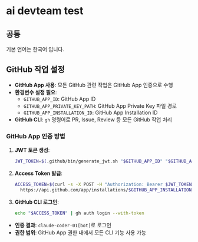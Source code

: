 # ai devteam test

## 공통

기본 언어는 한국어 입니다.

## GitHub 작업 설정

- **GitHub App 사용**: 모든 GitHub 관련 작업은 GitHub App 인증으로 수행
- **환경변수 설정 필요**:
  - `GITHUB_APP_ID`: GitHub App ID
  - `GITHUB_APP_PRIVATE_KEY_PATH`: GitHub App Private Key 파일 경로
  - `GITHUB_APP_INSTALLATION_ID`: GitHub App Installation ID
- **GitHub CLI**: `gh` 명령어로 PR, Issue, Review 등 모든 GitHub 작업 처리

### GitHub App 인증 방법

1. **JWT 토큰 생성**:
   ```bash
   JWT_TOKEN=$(.github/bin/generate_jwt.sh "$GITHUB_APP_ID" "$GITHUB_APP_PRIVATE_KEY_PATH")
   ```

2. **Access Token 발급**:
   ```bash
   ACCESS_TOKEN=$(curl -s -X POST -H "Authorization: Bearer $JWT_TOKEN" \
     https://api.github.com/app/installations/$GITHUB_APP_INSTALLATION_ID/access_tokens | jq -r '.token')
   ```

3. **GitHub CLI 로그인**:
   ```bash
   echo "$ACCESS_TOKEN" | gh auth login --with-token
   ```

- **인증 결과**: `claude-coder-01[bot]`로 로그인
- **권한 범위**: GitHub App 권한 내에서 모든 CLI 기능 사용 가능
